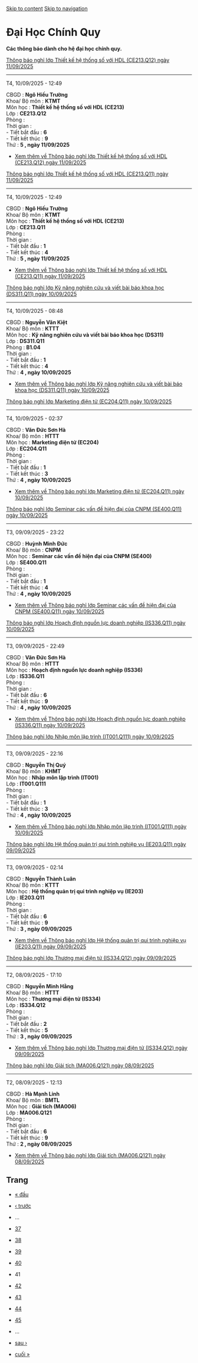 [Skip to content](https://daa.uit.edu.vn/thongbaochinhquy?page=40#main)
 [Skip to navigation](https://daa.uit.edu.vn/thongbaochinhquy?page=40#main-nav)

Đại Học Chính Quy
=================

**Các thông báo dành cho hệ đại học chính quy.**

[Thông báo nghỉ lớp Thiết kế hệ thống số với HDL (CE213.Q12) ngày 11/09/2025](https://daa.uit.edu.vn/node/36354)

-----------------------------------------------------------------------------------------------------------------

T4, 10/09/2025 - 12:49

CBGD : **Ngô Hiếu Trường**  
Khoa/ Bộ môn : **KTMT**  
Môn học : **Thiết kế hệ thống số với HDL (CE213)**  
Lớp : **CE213.Q12**  
Phòng :  
Thời gian :  
\- Tiết bắt đầu : **6**  
\- Tiết kết thúc : **9**  
Thứ : **5 , ngày 11/09/2025**

*   [Xem thêm về Thông báo nghỉ lớp Thiết kế hệ thống số với HDL (CE213.Q12) ngày 11/09/2025](https://daa.uit.edu.vn/node/36354 "Thông báo nghỉ lớp Thiết kế hệ thống số với HDL (CE213.Q12) ngày 11/09/2025")
    

[Thông báo nghỉ lớp Thiết kế hệ thống số với HDL (CE213.Q11) ngày 11/09/2025](https://daa.uit.edu.vn/node/36353)

-----------------------------------------------------------------------------------------------------------------

T4, 10/09/2025 - 12:49

CBGD : **Ngô Hiếu Trường**  
Khoa/ Bộ môn : **KTMT**  
Môn học : **Thiết kế hệ thống số với HDL (CE213)**  
Lớp : **CE213.Q11**  
Phòng :  
Thời gian :  
\- Tiết bắt đầu : **1**  
\- Tiết kết thúc : **4**  
Thứ : **5 , ngày 11/09/2025**

*   [Xem thêm về Thông báo nghỉ lớp Thiết kế hệ thống số với HDL (CE213.Q11) ngày 11/09/2025](https://daa.uit.edu.vn/node/36353 "Thông báo nghỉ lớp Thiết kế hệ thống số với HDL (CE213.Q11) ngày 11/09/2025")
    

[Thông báo nghỉ lớp Kỹ năng nghiên cứu và viết bài báo khoa học (DS311.Q11) ngày 10/09/2025](https://daa.uit.edu.vn/node/36352)

--------------------------------------------------------------------------------------------------------------------------------

T4, 10/09/2025 - 08:48

CBGD : **Nguyễn Văn Kiệt**  
Khoa/ Bộ môn : **KTTT**  
Môn học : **Kỹ năng nghiên cứu và viết bài báo khoa học (DS311)**  
Lớp : **DS311.Q11**  
Phòng : **B1.04**  
Thời gian :  
\- Tiết bắt đầu : **1**  
\- Tiết kết thúc : **4**  
Thứ : **4 , ngày 10/09/2025**

*   [Xem thêm về Thông báo nghỉ lớp Kỹ năng nghiên cứu và viết bài báo khoa học (DS311.Q11) ngày 10/09/2025](https://daa.uit.edu.vn/node/36352 "Thông báo nghỉ lớp Kỹ năng nghiên cứu và viết bài báo khoa học (DS311.Q11) ngày 10/09/2025")
    

[Thông báo nghỉ lớp Marketing điện tử (EC204.Q11) ngày 10/09/2025](https://daa.uit.edu.vn/node/36351)

------------------------------------------------------------------------------------------------------

T4, 10/09/2025 - 02:37

CBGD : **Văn Đức Sơn Hà**  
Khoa/ Bộ môn : **HTTT**  
Môn học : **Marketing điện tử (EC204)**  
Lớp : **EC204.Q11**  
Phòng :  
Thời gian :  
\- Tiết bắt đầu : **1**  
\- Tiết kết thúc : **3**  
Thứ : **4 , ngày 10/09/2025**

*   [Xem thêm về Thông báo nghỉ lớp Marketing điện tử (EC204.Q11) ngày 10/09/2025](https://daa.uit.edu.vn/node/36351 "Thông báo nghỉ lớp Marketing điện tử (EC204.Q11) ngày 10/09/2025")
    

[Thông báo nghỉ lớp Seminar các vấn đề hiện đại của CNPM (SE400.Q11) ngày 10/09/2025](https://daa.uit.edu.vn/node/36350)

-------------------------------------------------------------------------------------------------------------------------

T3, 09/09/2025 - 23:22

CBGD : **Huỳnh Minh Đức**  
Khoa/ Bộ môn : **CNPM**  
Môn học : **Seminar các vấn đề hiện đại của CNPM (SE400)**  
Lớp : **SE400.Q11**  
Phòng :  
Thời gian :  
\- Tiết bắt đầu : **1**  
\- Tiết kết thúc : **4**  
Thứ : **4 , ngày 10/09/2025**

*   [Xem thêm về Thông báo nghỉ lớp Seminar các vấn đề hiện đại của CNPM (SE400.Q11) ngày 10/09/2025](https://daa.uit.edu.vn/node/36350 "Thông báo nghỉ lớp Seminar các vấn đề hiện đại của CNPM (SE400.Q11) ngày 10/09/2025")
    

[Thông báo nghỉ lớp Hoạch định nguồn lực doanh nghiệp (IS336.Q11) ngày 10/09/2025](https://daa.uit.edu.vn/node/36349)

----------------------------------------------------------------------------------------------------------------------

T3, 09/09/2025 - 22:49

CBGD : **Văn Đức Sơn Hà**  
Khoa/ Bộ môn : **HTTT**  
Môn học : **Hoạch định nguồn lực doanh nghiệp (IS336)**  
Lớp : **IS336.Q11**  
Phòng :  
Thời gian :  
\- Tiết bắt đầu : **6**  
\- Tiết kết thúc : **9**  
Thứ : **4 , ngày 10/09/2025**

*   [Xem thêm về Thông báo nghỉ lớp Hoạch định nguồn lực doanh nghiệp (IS336.Q11) ngày 10/09/2025](https://daa.uit.edu.vn/node/36349 "Thông báo nghỉ lớp Hoạch định nguồn lực doanh nghiệp (IS336.Q11) ngày 10/09/2025")
    

[Thông báo nghỉ lớp Nhập môn lập trình (IT001.Q111) ngày 10/09/2025](https://daa.uit.edu.vn/node/36348)

--------------------------------------------------------------------------------------------------------

T3, 09/09/2025 - 22:16

CBGD : **Nguyễn Thị Quý**  
Khoa/ Bộ môn : **KHMT**  
Môn học : **Nhập môn lập trình (IT001)**  
Lớp : **IT001.Q111**  
Phòng :  
Thời gian :  
\- Tiết bắt đầu : **1**  
\- Tiết kết thúc : **3**  
Thứ : **4 , ngày 10/09/2025**

*   [Xem thêm về Thông báo nghỉ lớp Nhập môn lập trình (IT001.Q111) ngày 10/09/2025](https://daa.uit.edu.vn/node/36348 "Thông báo nghỉ lớp Nhập môn lập trình (IT001.Q111) ngày 10/09/2025")
    

[Thông báo nghỉ lớp Hệ thống quản trị qui trình nghiệp vụ (IE203.Q11) ngày 09/09/2025](https://daa.uit.edu.vn/node/36346)

--------------------------------------------------------------------------------------------------------------------------

T3, 09/09/2025 - 02:14

CBGD : **Nguyễn Thành Luân**  
Khoa/ Bộ môn : **KTTT**  
Môn học : **Hệ thống quản trị qui trình nghiệp vụ (IE203)**  
Lớp : **IE203.Q11**  
Phòng :  
Thời gian :  
\- Tiết bắt đầu : **6**  
\- Tiết kết thúc : **9**  
Thứ : **3 , ngày 09/09/2025**

*   [Xem thêm về Thông báo nghỉ lớp Hệ thống quản trị qui trình nghiệp vụ (IE203.Q11) ngày 09/09/2025](https://daa.uit.edu.vn/node/36346 "Thông báo nghỉ lớp Hệ thống quản trị qui trình nghiệp vụ (IE203.Q11) ngày 09/09/2025")
    

[Thông báo nghỉ lớp Thương mại điện tử (IS334.Q12) ngày 09/09/2025](https://daa.uit.edu.vn/node/36345)

-------------------------------------------------------------------------------------------------------

T2, 08/09/2025 - 17:10

CBGD : **Nguyễn Minh Hằng**  
Khoa/ Bộ môn : **HTTT**  
Môn học : **Thương mại điện tử (IS334)**  
Lớp : **IS334.Q12**  
Phòng :  
Thời gian :  
\- Tiết bắt đầu : **2**  
\- Tiết kết thúc : **5**  
Thứ : **3 , ngày 09/09/2025**

*   [Xem thêm về Thông báo nghỉ lớp Thương mại điện tử (IS334.Q12) ngày 09/09/2025](https://daa.uit.edu.vn/node/36345 "Thông báo nghỉ lớp Thương mại điện tử (IS334.Q12) ngày 09/09/2025")
    

[Thông báo nghỉ lớp Giải tích (MA006.Q121) ngày 08/09/2025](https://daa.uit.edu.vn/node/36343)

-----------------------------------------------------------------------------------------------

T2, 08/09/2025 - 12:13

CBGD : **Hà Mạnh Linh**  
Khoa/ Bộ môn : **BMTL**  
Môn học : **Giải tích (MA006)**  
Lớp : **MA006.Q121**  
Phòng :  
Thời gian :  
\- Tiết bắt đầu : **6**  
\- Tiết kết thúc : **9**  
Thứ : **2 , ngày 08/09/2025**

*   [Xem thêm về Thông báo nghỉ lớp Giải tích (MA006.Q121) ngày 08/09/2025](https://daa.uit.edu.vn/node/36343 "Thông báo nghỉ lớp Giải tích (MA006.Q121) ngày 08/09/2025")
    

Trang
-----

*   [« đầu](https://daa.uit.edu.vn/thongbaochinhquy "Đến trang đầu tiên")
    
*   [‹ trước](https://daa.uit.edu.vn/thongbaochinhquy?page=39 "Đến trang kế trước")
    
*   …
*   [37](https://daa.uit.edu.vn/thongbaochinhquy?page=36 "Đến trang 37")
    
*   [38](https://daa.uit.edu.vn/thongbaochinhquy?page=37 "Đến trang 38")
    
*   [39](https://daa.uit.edu.vn/thongbaochinhquy?page=38 "Đến trang 39")
    
*   [40](https://daa.uit.edu.vn/thongbaochinhquy?page=39 "Đến trang 40")
    
*   41
*   [42](https://daa.uit.edu.vn/thongbaochinhquy?page=41 "Đến trang 42")
    
*   [43](https://daa.uit.edu.vn/thongbaochinhquy?page=42 "Đến trang 43")
    
*   [44](https://daa.uit.edu.vn/thongbaochinhquy?page=43 "Đến trang 44")
    
*   [45](https://daa.uit.edu.vn/thongbaochinhquy?page=44 "Đến trang 45")
    
*   …
*   [sau ›](https://daa.uit.edu.vn/thongbaochinhquy?page=41 "Đến trang kế sau")
    
*   [cuối »](https://daa.uit.edu.vn/thongbaochinhquy?page=1907 "Đến trang cuối cùng")